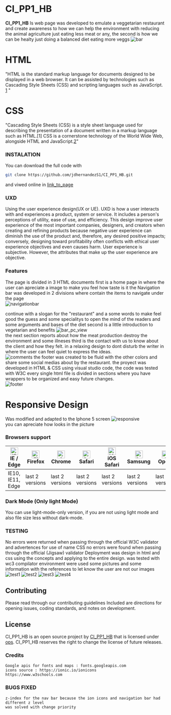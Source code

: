 # __CI_PP1_HB__
**CI_PP1_HB** Is web page was developed to emulate a veggetarian restaurant and create awareness to how we can help the environment with reducing the animal agriculture just eating less meat or any, the second is how we can be healty just doing a balanced diet eating more veggs
![bar](./assets/IMG/special.jpeg)	
# HTML 
"HTML is the standard markup language for documents designed to be displayed in a web browser. It can be assisted by technologies such as Cascading Style Sheets (CSS) and scripting languages such as JavaScript. [1](https://en.wikipedia.org/wiki/HTML) "

# CSS
"Cascading Style Sheets (CSS) is a style sheet language used for describing the presentation of a document written in a markup language such as HTML.[1] CSS is a cornerstone technology of the World Wide Web, alongside HTML and JavaScript.[2](https://en.wikipedia.org/wiki/CSS)"
### __INSTALATION__
You can download the full code with
```bash
git clone https://github.com/jdhernandezS1/CI_PP1_HB.git
```   
and viwed online in [link_to_page](https://jdhernandezs1.github.io/CI_PP1_HB/index.html)
### __UXD__
Using the user experience design(UX or UE).
UXD is how a user interacts with and experiences a product, system or service.
It includes a person's perceptions of utility, ease of use, and efficiency. 
This design improve user experience of the most important companies, designers, and creators when creating and refining products because negative user experience can diminish the use of the product and, therefore, any desired positive impacts; conversely, designing toward profitability often conflicts with ethical user experience objectives and even causes harm. User experience is subjective. However, the attributes that make up the user experience are objective. 

### __Features__
The page is divided in 3 HTML documents first is a home page in where the user can apreciate a image to make you feel how taste is it 
the Navigation bar was developed in 2 divisions where contain the items to navigate under the page  
![navigationbar](./assets/IMG/bar_1.jpeg)  

continue with a slogan for the "restaurant" and a some words to make feel good the guess and some specialitys to open the mind of the readers
and some arguments and bases of the diet
second is a little introduction to vegetarian and benefits
![bar_pc_view](./assets/IMG/benefits.jpeg)  
the next section reports about how the meat production destroy the environment and some illneses
third is the contact with us to know about the client and how they felt.
in a relaxing design to dont disturb the writer in where the user can feel quiet to express the ideas.  
![comments](./assets/IMG/3.png)
the footer was created to be fluid with the other colors and share some social medias about by the restaurant.
the proyect was developed in HTML & CSS using visual studio code, the code was tested with W3C
every single html file is divided in sections where you have wrappers to be organized and easy future changes.  
![footer](./assets/IMG/footer.jpeg)  
# Responsive Design
Was modified and adapted to the Iphone 5 screen
![responsive](./assets/IMG/responsive.jpeg)  
you can apreciate how looks in the picture 
### __Browsers support__

| [<img src="https://raw.githubusercontent.com/alrra/browser-logos/master/src/edge/edge_48x48.png" alt="IE / Edge" width="24px" height="24px" />](http://godban.github.io/browsers-support-badges/)<br/>IE / Edge | [<img src="https://raw.githubusercontent.com/alrra/browser-logos/master/src/firefox/firefox_48x48.png" alt="Firefox" width="24px" height="24px" />](http://godban.github.io/browsers-support-badges/)<br/>Firefox | [<img src="https://raw.githubusercontent.com/alrra/browser-logos/master/src/chrome/chrome_48x48.png" alt="Chrome" width="24px" height="24px" />](http://godban.github.io/browsers-support-badges/)<br/>Chrome | [<img src="https://raw.githubusercontent.com/alrra/browser-logos/master/src/safari/safari_48x48.png" alt="Safari" width="24px" height="24px" />](http://godban.github.io/browsers-support-badges/)<br/>Safari | [<img src="https://raw.githubusercontent.com/alrra/browser-logos/master/src/safari-ios/safari-ios_48x48.png" alt="iOS Safari" width="24px" height="24px" />](http://godban.github.io/browsers-support-badges/)<br/>iOS Safari | [<img src="https://raw.githubusercontent.com/alrra/browser-logos/master/src/samsung-internet/samsung-internet_48x48.png" alt="Samsung" width="24px" height="24px" />](http://godban.github.io/browsers-support-badges/)<br/>Samsung | [<img src="https://raw.githubusercontent.com/alrra/browser-logos/master/src/opera/opera_48x48.png" alt="Opera" width="24px" height="24px" />](http://godban.github.io/browsers-support-badges/)<br/>Opera | [<img src="https://raw.githubusercontent.com/alrra/browser-logos/master/src/vivaldi/vivaldi_48x48.png" alt="Vivaldi" width="24px" height="24px" />](http://godban.github.io/browsers-support-badges/)<br/>Vivaldi | [<img src="https://raw.githubusercontent.com/alrra/browser-logos/master/src/electron/electron_48x48.png" alt="Electron" width="24px" height="24px" />](http://godban.github.io/browsers-support-badges/)<br/>Electron |
| --------- | --------- | --------- | --------- | --------- | --------- | --------- | --------- | --------- |
| IE10, IE11, Edge| last 2 versions| last 2 versions| last 2 versions| last 2 versions| last 2 versions| last 2 versions| last 2 versions| last 2 versions
### __Dark Mode (Only light Mode)__

You can use light-mode-only version, if you are not using light mode and also file size less without dark-mode.

### __TESTING__
No errors were returned when passing through the official W3C validator and advertences for use of name CSS no errors were found when passing through the official (Jigsaw) validator
Deployment
was design in html and css using the concepts and applying to the entire design.
was tested with wc3 compilator environment were used some pictures and some information with the references to let know the user are not our images
![test1](./assets/IMG/checks.jpeg)
![test2](./assets/IMG/checks2.jpeg)
![test3](./assets/IMG/checks3.jpeg)
![test4](./assets/IMG/checks4.jpeg)  
## __Contributing__

Please read through our contributing guidelines Included are directions for opening issues, coding standards, and notes on development.
## __License__

CI_PP1_HB is an open source project by [CI_PP1_HB](https://github.com/jdhernandezS1/CI_PP1_HB) that is licensed under [ops](https://opensource.org/).
CI_PP1_HB reserves the right to change the license of future releases.

### __Credits__

	Google apis for fonts and maps : fonts.googleapis.com
	icons source : https://ionic.io/ionicons
	https://www.w3schools.com  
### __BUGS FIXED__

	z-index for the nav bar because the ion icons and navigation bar had different z level
	was solved with change priority
